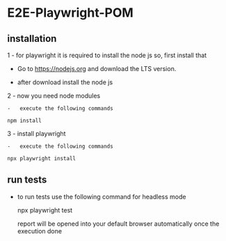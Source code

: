 # E2E-Playwright-POM

## installation

1 - for playwright it is required to install the node js so, first install that

-   Go to https://nodejs.org and download the LTS version.

-   after download install the node js

2 - now you need node modules

    -   execute the following commands

    npm install

3 - install playwright

    -   execute the following commands
    
    npx playwright install


## run tests

-   to run tests use the following command for headless mode

    npx playwright test

    report will be opened into your default browser automatically once the execution done